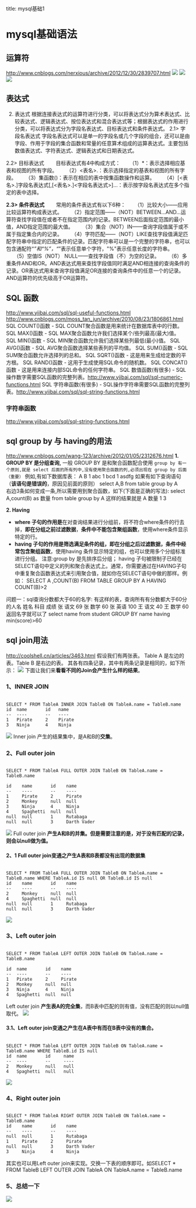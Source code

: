 title: mysql基础1 

#  mysql基础语法 
##  运算符 
http://www.cnblogs.com/nerxious/archive/2012/12/30/2839707.html
![](/data/dokuwiki/mysql/pasted/20160409-121956.png)
![](/data/dokuwiki/mysql/pasted/20160409-122312.png)
![](/data/dokuwiki/mysql/pasted/20160409-122332.png)

##  表达式 
2. 表达式
根据连接表达式的运算符进行分类，可以将表达式分为算术表达式、比较表达式、逻辑表达式、按位表达式和混合表达式等；根据表达式的作用进行分类，可以将表达式分为字段名表达式、目标表达式和条件表达式。
2.1> 字段名表达式
字段名表达式可以是单一的字段名或几个字段的组合，还可以是由字段、作用于字段的集合函数和常量的任意算术组成的运算表达式。主要包括数值表达式、字符表达式、逻辑表达式和日期表达式。

2.2> 目标表达式
　　目标表达式有4中构成方式：
　　（1）*：表示选择相应基表和视图的所有字段。
　　（2）<表名>.：表示选择指定的基表和视图的所有字段。
　　（3）集函数()：表示在相应的表中按集函数操作和运算。
　　（4）[<表名>.]字段名表达式[,[<表名>.]<字段名表达式>]...：表示按字段名表达式在多个指定的表中选择。

**2.3> 条件表达式**
　　常用的条件表达式有以下6种：
　　（1）比较大小——应用比较运算符构成表达式。
　　（2）指定范围——（NOT）BETWEEN...AND...运算符查找字段值在或者不在指定范围内的记录。BETWEEN后面指定范围的最小值，AND指定范围的最大值。
　　（3）集合（NOT）IN——查询字段值属于或不属于指定集合内的记录。
　　（4）字符匹配——（NOT）LIKE查找字段值满足匹配字符串中指定的匹配条件的记录。匹配字符串可以是一个完整的字符串，也可以包含通配符“_”和“%”，“_”表示任意单个字符，"%"表示任意长度的字符串。
　　（5）空值IS（NOT） NULL——查找字段值（不）为空的记录。
　　（6）多重条件AND和OR。AND表达式用来查找字段值同时满足AND相连接的查询条件的记录。OR表达式用来查询字段值满足OR连接的查询条件中的任意一个的记录。AND运算符的优先级高于OR运算符。

##  SQL 函数 
http://www.yiibai.com/sql/sql-useful-functions.html
http://www.cnblogs.com/moss_tan_jun/archive/2010/08/23/1806861.html
SQL COUNT()函数 - SQL COUNT聚合函数是用来统计在数据库表中的行数。
SQL MAX()函数 - SQL MAX聚合函数允许我们选择某个/些列最高(最大)值。
SQL MIN()函数 - SQL MIN聚合函数允许我们选择某些列最低(最小)值。
SQL AVG()函数 - SQL AVG聚合函数选择某些表列的平均值。
SQL SUM()函数 - SQL SUM聚合函数允许选择列的总和。
SQL SQRT()函数 - 这是用来生成给定数的平方根。
SQL RAND()函数 - 这用于生成使用SQL命令的随机数。
SQL CONCAT()函数 - 这是用来连接内部SQL命令的任何字符串。
SQL 数值函数(有很多) - SQL操作数字需要SQL函数的完整列表。http://www.yiibai.com/sql/sql-numeric-functions.html
SQL 字符串函数(有很多) - SQL操作字符串需要SQL函数的完整列表。http://www.yiibai.com/sql/sql-string-functions.html
###  字符串函数 
http://www.yiibai.com/sql/sql-string-functions.html

##  sql group by 与 having的用法 
http://www.cnblogs.com/wang-123/archive/2012/01/05/2312676.html
**1. GROUP BY 是分组查询,** 一般 GROUP BY 是和聚合函数配合使用
` group by 有一个原则,就是 select 后面的所有列中,没有使用聚合函数的列,必须出现在 group by 后面（重要） `
例如,有如下数据库表：
A    B 
1    abc 
1    bcd 
1    asdfg
如果有如下查询语句（**该语句是错误的**，原因见前面的原则）
select A,B from table group by A  
右边3条如何变成一条,所以需要用到聚合函数，如下(下面是正确的写法):
select A,count(B) as 数量 from table group by A 
这样的结果就是 
A    数量 
1    3  

**2. Having**
  * **where 子句的作用是**在对查询结果进行分组前，将不符合where条件的行去掉，**即在分组之前过滤数据**，**条件中不能包含聚组函数**，使用where条件显示特定的行。
  * **having 子句的作用是筛选满足条件的组，即在分组之后过滤数据，条件中经常包含聚组函数**，使用having 条件显示特定的组，也可以使用多个分组标准进行分组。
注意:group by 是先排序后分组；
having 子句被限制子已经在SELECT语句中定义的列和聚合表达式上。通常，你需要通过在HAVING子句中重复聚合函数表达式来引用聚合值，就如你在SELECT语句中做的那样。例如：
SELECT A ,COUNT(B) FROM TABLE GROUP BY A HAVING COUNT(B)>2

问题一：sql查询分数都大于60的名字:
有这样的表，查询所有有分数都大于60分的人名
姓名 科目 成绩
张 语文 69
张 数学 60
张 英语 100
王 语文 40
王 数学 60
返回名字就可以了
select name from student GROUP BY name having min(score)>60

##  sql join用法 
http://coolshell.cn/articles/3463.html
假设我们有两张表。
Table A 是左边的表。Table B 是右边的表。
其各有四条记录，其中有两条记录是相同的，如下所示：
![](/data/dokuwiki/mysql/pasted/20160409-141507.png)
下面让我们来**看看不同的Join会产生什么样的结果**。

###  1、INNER JOIN 
```

SELECT * FROM TableA INNER JOIN TableB ON TableA.name = TableB.name
id  name       id   name
--  ----       --   ----
1   Pirate     2    Pirate
3   Ninja      4    Ninja

```
![](/data/dokuwiki/mysql/pasted/20160409-141158.png)
Inner join 产生的结果集中，是A和B的**交集**。

###  2、Full outer join 
```

SELECT * FROM TableA FULL OUTER JOIN TableB ON TableA.name = TableB.name

id    name       id    name
--    ----       --    ----
1     Pirate     2     Pirate
2     Monkey     null  null
3     Ninja      4     Ninja
4     Spaghetti  null  null
null  null       1     Rutabaga
null  null       3     Darth Vader

```
![](/data/dokuwiki/mysql/pasted/20160409-141744.png)
Full outer join **产生A和B的并集。但是需要注意的是，对于没有匹配的记录，则会以null做为值。**

####  2、1 Full outer join变通之产生A表和B表都没有出现的数据集 
```

SELECT * FROM TableA FULL OUTER JOIN TableB ON TableA.name = TableB.name WHERE TableA.id IS null OR TableB.id IS null
id    name       id    name
--    ----       --    ----
2     Monkey     null  null
4     Spaghetti  null  null
null  null       1     Rutabaga
null  null       3     Darth Vader

```
![](/data/dokuwiki/mysql/pasted/20160409-142257.png)
###  3、Left outer join 
```

SELECT * FROM TableA LEFT OUTER JOIN TableB ON TableA.name = TableB.name

id  name       id    name
--  ----       --    ----
1   Pirate     2     Pirate
2   Monkey     null  null
3   Ninja      4     Ninja
4   Spaghetti  null  null

```
Left outer join **产生表A的完全集**，而B表中匹配的则有值，没有匹配的则以null值取代。
![](/data/dokuwiki/mysql/pasted/20160409-141928.png)

####  3.1、Left outer join变通之产生在A表中有而在B表中没有的集合。 
```

SELECT * FROM TableA LEFT OUTER JOIN TableB ON TableA.name = TableB.name WHERE TableB.id IS null 
id  name       id     name
--  ----       --     ----
2   Monkey     null   null
4   Spaghetti  null   null

```
![](/data/dokuwiki/mysql/pasted/20160409-142107.png)

###  4、Right outer join 
```

SELECT * FROM TableA RIGHT OUTER JOIN TableB ON TableA.name = TableB.name
id    name       id    name
--    ----       --    ----
null  null       1     Rutabaga
1     Pirate     2     Pirate
null  null       3     Darth Vader
3     Ninja      4     Ninja

```
其实也可以用Left outer join来实现。交换一下表的顺序即可。如SELECT * FROM TableB LEFT OUTER JOIN TableA ON TableA.name = TableB.name

###  5、总结一下 
![](/data/dokuwiki/mysql/pasted/20160409-142832.png)